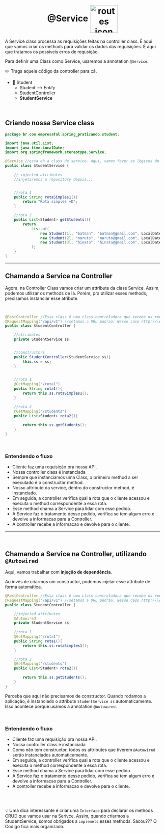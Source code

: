 <h1 align="center">
    @Service 
    <img src="https://cdn2.iconfinder.com/data/icons/business-methodologies-flat/60/Bug-Search-corporate-squash-bugs-errors-512.png" alt="routes icon" width="90px" align="center">
</h1>

A Service class processa as requisições feitas na controller class. É aqui que vamos criar os methods para validar os dados das requisições. É aqui que tratamos os possíveis erros de requsição.

Para definir uma Class como Service, usaremos a annotation `@Service`.

✏️ Traga aquele código da controller para cá.

- 📙 Student
    - Student --> *Entity*
    - StudentController
    - **StudentService**

<br>

## Criando nossa Service class

```java
package br.com.empresaTal.spring_praticando.student;

import java.util.List;
import java.time.LocalDate;
import org.springframework.stereotype.Service;

@Service //essa eh a class de service. Aqui, vamos fazer as lógicos do negócio
public class StudentService {
    
    // injected attributes
    //injetaremos a repository depois...


    //rota 1
    public String rotaSimples1(){
        return "Rota simples =D";
    }

    //rota 2
    public List<Student> getStudents(){
        return
            List.of(
                new Student(1l, "batman", "batman@gmail.com", LocalDate.of(1997, 4, 11)),
                new Student(2l, "naruto", "naruto@gmail.com", LocalDate.of(2004, 2, 17)),
                new Student(3l, "hinata", "hinata@gmail.com", LocalDate.of(1980, 7, 5))
            );
    }
}
```

<hr>

## Chamando a Service na Controller

Agora, na Controller Class vamos criar um attribute da class Service. Assim, podemos utilizar os methods de lá. Porém, pra utilizar esses methods, precisamos instanciar esse atribute.

<br>

```java
@RestController //Essa class é uma class controladora que recebe os requests e retorna objetos JSON. É aqui que criamos nossas rotas.
@RequestMapping("/api/v1") //setamos a URL padrao. Nesse caso http://localhost:8080/api/v1/
public class StudentController {

    //attributes
    private StudentService ss;


    //constructors
    public StudentController(StudentService ss){
        this.ss = ss;
    }

    
    //rota 1
    @GetMapping("/rota1")
    public String rota1(){
        return this.ss.rotaSimples1();
    }

    //rota 2
    @GetMapping("/students")
    public List<Student> rota2(){
        
        return this.ss.getStudents();
    }
}
```

<br>

### Entendendo o fluxo
- Cliente faz uma requisição pra nossa API.
- Nossa controller class é instanciada
- Sempre que instanciamos uma Class, o primeiro method a ser executado é o constructor method.
- Nosso attribute da service, dentro do constructor method, é instanciado.
- Em seguida, a controller verifica qual a rota que o cliente acessou e executa o method correspondente a essa rota.
- Esse method chama a Service para lidar com esse pedido.
- A Service faz o tratamento desse pedido, verifica se tem algum erro e devolve a informacao para a Controller.
- A controller recebe a informacao e devolve para o cliente.

<hr>
<br>


## Chamando a Service na Controller, utilizando `@Autowired`

Aqui, vamos trabalhar com **injeção de dependência**.

Ao invés de criarmos um constructor, podemos injetar esse attribute de forma automática.

```java
@RestController //Essa class é uma class controladora que recebe os requests e retorna objetos JSON. É aqui que criamos nossas rotas.
@RequestMapping("/api/v1") //setamos a URL padrao. Nesse caso http://localhost:8080/api/v1/
public class StudentController {

    //injected attributes
    @Autowired
    private StudentService ss;
    
    //rota 1
    @GetMapping("/rota1")
    public String rota1(){
        return this.ss.rotaSimples1();
    }

    //rota 2
    @GetMapping("/students")
    public List<Student> rota2(){
        
        return this.ss.getStudents();
    }
}
```

Perceba que aqui não precisamos de constructor. Quando rodamos a aplicação, é instanciado o attribute `StudentService ss` automaticamente. Isso acontece porque usamos a annotation `@Autowired`.

<br>

### Entendendo o fluxo
- Cliente faz uma requisição pra nossa API.
- Nossa controller class é instanciada
- Como não tem constructor, todos os attributes que tiverem `@Autowired` serão instanciados automaticamente.
- Em seguida, a controller verifica qual a rota que o cliente acessou e executa o method correspondente a essa rota.
- Esse method chama a Service para lidar com esse pedido.
- A Service faz o tratamento desse pedido, verifica se tem algum erro e devolve a informacao para a Controller.
- A controller recebe a informacao e devolve para o cliente.

<br>
<br>

💡 Uma dica interessante é criar uma `Interface` para declarar os methods CRUD que vamos usar na Serivce. Assim, quando criarmos a StudentService, somos obrigados a `implemets` esses methods. Sacou??? O Codigo fica mais organizado.